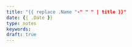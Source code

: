 ```yaml
---
title: "{{ replace .Name "-" " " | title }}"
date: {{ .Date }}
type: notes
keywords:
draft: true
---
```

[comment]: # (Interactions with strangers )
